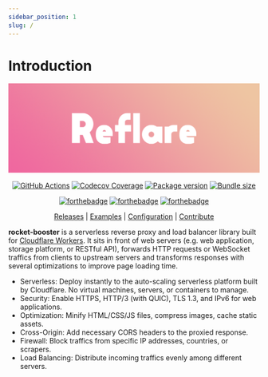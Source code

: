 ```yaml
---
sidebar_position: 1
slug: /
---
```


# Introduction

![Header](/img/header.png)

<div align="center">

[![GitHub Actions](https://img.shields.io/github/workflow/status/booster-labs/rocket-booster/Node.js%20Test%20and%20Build?style=for-the-badge&logo=github)](https://github.com/booster-labs/rocket-booster/actions)
[![Codecov Coverage](https://img.shields.io/codecov/c/github/booster-labs/rocket-booster?style=for-the-badge&logo=codecov)](https://app.codecov.io/gh/booster-labs/rocket-booster/)
[![Package version](https://img.shields.io/npm/v/rocket-booster?style=for-the-badge&logo=npm&color=red)](https://www.npmjs.com/package/rocket-booster)
[![Bundle size](https://img.shields.io/bundlephobia/min/rocket-booster?style=for-the-badge&logo=webpack)](https://www.npmjs.com/package/rocket-booster)

[![forthebadge](https://forthebadge.com/images/badges/made-with-typescript.svg)](https://forthebadge.com)
[![forthebadge](https://forthebadge.com/images/badges/ctrl-c-ctrl-v.svg)](https://forthebadge.com)
[![forthebadge](https://forthebadge.com/images/badges/built-with-love.svg)](https://forthebadge.com)

[Releases](https://github.com/booster-labs/rocket-booster/releases) |
[Examples](#examples) |
[Configuration](#configuration) |
[Contribute](#contribute)
</div>

**rocket-booster** is a serverless reverse proxy and load balancer library built for [Cloudflare Workers](https://workers.cloudflare.com). It sits in front of web servers (e.g. web application, storage platform, or RESTful API), forwards HTTP requests or WebSocket traffics from clients to upstream servers and transforms responses with several optimizations to improve page loading time.

- Serverless: Deploy instantly to the auto-scaling serverless platform built by Cloudflare. No virtual machines, servers, or containers to manage.
- Security: Enable HTTPS, HTTP/3 (with QUIC), TLS 1.3, and IPv6 for web applications.
- Optimization: Minify HTML/CSS/JS files, compress images, cache static assets.
- Cross-Origin: Add necessary CORS headers to the proxied response.
- Firewall: Block traffics from specific IP addresses, countries, or scrapers.
- Load Balancing: Distribute incoming traffics evenly among different servers.
